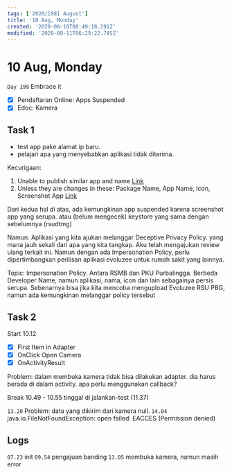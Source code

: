 ```yaml
---
tags: ['2020/[08] August']
title: '10 Aug, Monday'
created: '2020-08-10T00:49:18.291Z'
modified: '2020-08-11T06:29:22.745Z'
---
```


# 10 Aug, Monday

`Day 199` Embrace it

- [x] Pendaftaran Online: Apps Suspended
- [x] Edoc: Kamera

## Task 1
- test app pake alamat ip baru.
- pelajari apa yang menyebabkan aplikasi tidak diterima.

Kecurigaan:
1. Unable to publish similar app and name [Link](https://www.quora.com/Is-there-anything-in-Google-Play-s-policy-that-prevents-you-from-publishing-2-similar-apps-that-use-the-partial-common-codes-The-UI-is-different-but-the-engine-of-both-apps-is-similar)
2. Unless they are changes in these: Package Name, App Name, Icon, Screenshot App [Link](https://www.quora.com/May-I-upload-an-APK-already-on-the-Play-Store-to-the-Play-Store-after-changing-its-package-name-icon-and-app-name)

Dari kedua hal di atas, ada kemungkinan app suspended karena screenshot app yang serupa. atau (belum mengecek) keystore yang sama dengan sebelumnya (rsudtmg)

Namun:
Aplikasi yang kita ajukan melanggar Deceptive Privacy Policy. yang mana jauh sekali dari apa yang kita tangkap. Aku telah mengajukan review ulang terkait ini. Namun dengan ada Impersonation Policy, perlu dipertimbangkan perilisan aplikasi evoluzee untuk rumah sakit yang lainnya.  

Topic:
Impersonation Policy. Antara RSMB dan PKU Purbalingga. Berbeda Developer Name, namun aplikasi, nama, icon dan lain sebagainya persis serupa. Sebenarnya bisa jika kita mencoba mengupload Evoluzee RSU PBG, namun ada kemungkinan melanggar policy tersebut

## Task 2
Start 10.12
- [x] First Item in Adapter
- [x] OnClick Open Camera
- [x] OnActivityResult

Problem:
dalam membuka kamera tidak bisa dilakukan adapter. dia harus berada di dalam activity. apa perlu menggunakan callback?

Break 10.49 - 10.55
tinggal di jalankan-test (11.37)

`13.20` Problem: data yang dikirim dari kamera null.
`14.04` java.io.FileNotFoundException: open failed: EACCES (Permission denied)

## Logs
`07.23` init
`09.54` pengajuan banding
`13.05` membuka kamera, namun masih error

